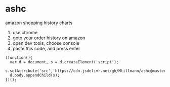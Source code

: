 # ashc
amazon shopping history charts

1. use chrome
2. goto your order history on amazon
3. open dev tools, choose console
4. paste this code, and press enter

```
(function(){ 
  var d = document, s = d.createElement('script');
  s.setAttribute('src','https://cdn.jsdelivr.net/gh/Mtillmann/ashc@master/amznchrt.js');
  d.body.appendChild(s);
})();
```

